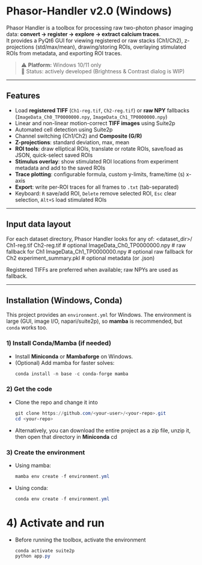 # Phasor-Handler v2.0 (Windows)

Phasor Handler is a toolbox for processing raw two-photon phasor imaging data: **convert → register → explore → extract calcium traces**.  
It provides a PyQt6 GUI for viewing registered or raw stacks (Ch1/Ch2), z-projections (std/max/mean), drawing/storing ROIs, overlaying stimulated ROIs from metadata, and exporting ROI traces.

> ⚠️ **Platform:** Windows 10/11 only  
> 🧪 Status: actively developed (Brightness & Contrast dialog is WIP)

---

## Features

- Load **registered TIFF** (`Ch1-reg.tif`, `Ch2-reg.tif`) or **raw NPY** fallbacks (`ImageData_Ch0_TP0000000.npy`, `ImageData_Ch1_TP0000000.npy`)
- Linear and non-linear motion-correct **TIFF images** using Suite2p
- Automated cell detection using Suite2p
- Channel switching (Ch1/Ch2) and **Composite (G/R)**
- **Z-projections**: standard deviation, max, mean
- **ROI tools**: draw elliptical ROIs, translate or rotate ROIs, save/load as JSON, quick-select saved ROIs
- **Stimulus overlay**: show stimulated ROI locations from experiment metadata and add to the saved ROIs
- **Trace plotting**: configurable formula, custom y-limits, frame/time (s) x-axis
- **Export**: write per-ROI traces for all frames to `.txt` (tab-separated)
- Keyboard: `R` save/add ROI, `Delete` remove selected ROI, `Esc` clear selection, `Alt+S` load stimulated ROIs

---

## Input data layout

For each dataset directory, Phasor Handler looks for any of:
<dataset_dir>/
Ch1-reg.tif
Ch2-reg.tif # optional
ImageData_Ch0_TP0000000.npy # raw fallback for Ch1
ImageData_Ch1_TP0000000.npy # optional raw fallback for Ch2
experiment_summary.pkl # optional metadata (or .json)

Registered TIFFs are preferred when available; raw NPYs are used as fallback.

---

## Installation (Windows, Conda)

This project provides an `environment.yml` for Windows. The environment is large (GUI, image I/O, napari/suite2p), so **mamba** is recommended, but `conda` works too.

### 1) Install Conda/Mamba (if needed)
- Install **Miniconda** or **Mambaforge** on Windows.
- (Optional) Add mamba for faster solves:
  ```powershell
  conda install -n base -c conda-forge mamba

### 2) Get the code
- Clone the repo and change it into
  ```powershell
  git clone https://github.com/<your-user>/<your-repo>.git
  cd <your-repo>
- Alternatively, you can download the entire project as a zip file, unzip it, then open that directory in **Miniconda**
  cd <your-repo>

### 3) Create the environment
- Using mamba:
  ```powershell
  mamba env create -f environment.yml
- Using conda:
  ```powershell
  conda env create -f environment.yml

# 4) Activate and run
- Before running the toolbox, activate the environment
  ```powershell
  conda activate suite2p
  python app.py